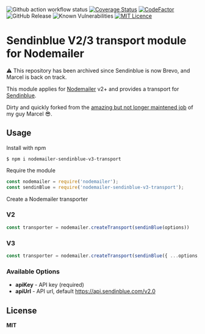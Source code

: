 ![Github action workflow status](https://github.com/steve-lebleu/nodemailer-sendinblue-v3-transport/actions/workflows/build.yml/badge.svg?branch=master)
[![Coverage Status](https://coveralls.io/repos/github/steve-lebleu/nodemailer-sendinblue-v3-transport/badge.svg?branch=master)](https://coveralls.io/github/steve-lebleu/nodemailer-sendinblue-v3-transport?tag=v1.0.1)
[![CodeFactor](https://www.codefactor.io/repository/github/steve-lebleu/nodemailer-sendinblue-v3-transport/badge)](https://www.codefactor.io/repository/github/steve-lebleu/nodemailer-sendinblue-v3-transport)
![GitHub Release](https://img.shields.io/github/v/release/steve-lebleu/nodemailer-sendinblue-v3-transport?logo=Github)
![Known Vulnerabilities](https://snyk.io/test/github/steve-lebleu/nodemailer-sendinblue-v3-transport/badge.svg)
[![MIT Licence](https://badges.frapsoft.com/os/mit/mit.svg?v=103)](https://opensource.org/licenses/mit-license.php)

# Sendinblue V2/3 transport module for Nodemailer

:warning: This repository has been archived since Sendinblue is now Brevo, and Marcel is back on track.

This module applies for [Nodemailer](http://www.nodemailer.com/) v2+ and provides a transport for [Sendinblue](https://www.sendinblue.com).

Dirty and quickly forked from the [amazing but not longer maintened job](https://github.com/gotschmarcel/nodemailer-sendinblue-transport) of my guy Marcel :sunglasses:.

## Usage

Install with npm

```shell
$ npm i nodemailer-sendinblue-v3-transport
```

Require the module

```javascript
const nodemailer = require('nodemailer');
const sendinBlue = require('nodemailer-sendinblue-v3-transport');
```

Create a Nodemailer transporter

### V2

```javascript
const transporter = nodemailer.createTransport(sendinBlue(options))
```

### V3

```javascript
const transporter = nodemailer.createTransport(sendinBlue({ ...options, ...{ apiUrl: 'https://api.sendinblue.com/v3/smtp' }}))
```

### Available Options

* **apiKey** - API key (required)
* **apiUrl** - API url, default <https://api.sendinblue.com/v2.0>

## License

**MIT**
